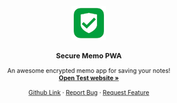 
<!-- PROJECT LOGO -->
<br />
<p align="center">
  <a href="https://secure-memo.herokuapp.com/" target="_blank">
    <img src="public/favicon.jpg" alt="Logo" width="80" height="80">
  </a>

  <h3 align="center">Secure Memo PWA</h3>

  <p align="center">
    An awesome encrypted memo app for saving your notes!
    <br />
    <a href="https://secure-memo.herokuapp.com/"><strong>Open Test website »</strong></a>
    <br />
    <br />
    <a href="https://github.com/Muhammed-Rahif/Secure-Memo/">Github Link</a>
    ·
    <a href="https://github.com/Muhammed-Rahif/Secure-Memo/issues/">Report Bug</a>
    ·
    <a href="https://github.com/Muhammed-Rahif/Secure-Memo/issues/">Request Feature</a>
  </p>
</p>


